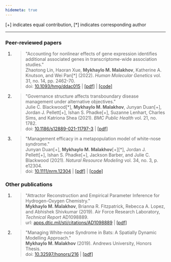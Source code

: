 ```yaml
---
hidemeta: true
---
```


[+] indicates equal contribution, [\*] indicates corresponding author

---

### Peer-reviewed papers

1. 
    > "Accounting for nonlinear effects of gene expression identifies additional associated genes in transcriptome-wide association studies."  
    > Zhaotong Lin, Haoran Xue, **Mykhaylo M. Malakhov**, Katherine A. Knutson, and Wei Pan[\*] (2022). *Human Molecular Genetics* vol. 31, no. 14, pp. 2462-70.  
    > doi: [10.1093/hmg/ddac015](https://doi.org/10.1093/hmg/ddac015) | [[pdf]](https://academic.oup.com/hmg/article-pdf/31/14/2462/45050292/ddac015.pdf) | [[code]](https://github.com/ZhaotongL/TWAS-LQ)
1. 
    > "Governance structure affects transboundary disease management under alternative objectives."  
    > Julie C. Blackwood[\*], **Mykhaylo M. Malakhov**, Junyan Duan[+], Jordan J. Pellett[+], Ishan S. Phadke[+], Suzanne Lenhart, Charles Sims, and Katriona Shea (2021). *BMC Public Health* vol. 21, no. 1782.  
    > doi: [10.1186/s12889-021-11797-3](https://doi.org/10.1186/s12889-021-11797-3) | [[pdf]](https://bmcpublichealth.biomedcentral.com/track/pdf/10.1186/s12889-021-11797-3.pdf)
1. 
    > "Management efficacy in a metapopulation model of white-nose syndrome."  
    > Junyan Duan[+], **Mykhaylo M. Malakhov**[+][\*], Jordan J. Pellett[+], Ishan S. Phadke[+], Jackson Barber, and Julie C. Blackwood (2021). *Natural Resource Modeling* vol. 34, no. 3, p. e12304.  
    > doi: [10.1111/nrm.12304](https://doi.org/10.1111/nrm.12304) | [[pdf]](https://onlinelibrary.wiley.com/doi/epdf/10.1111/nrm.12304) | [[code]](https://github.com/MykMal/wns-management)

### Other publications

1. 
    > "Attractor Reconstruction and Empirical Parameter Inference for Hydrogen-Oxygen Chemistry."  
    > **Mykhaylo M. Malakhov**, Brianna R. Fitzpatrick, Rebecca A. Lopez, and Abhishek Shivkumar (2019). Air Force Research Laboratory, *Technical Report* AD1098889.  
    > url: [apps.dtic.mil/sti/citations/AD1098889](https://apps.dtic.mil/sti/citations/AD1098889) | [[pdf]](https://apps.dtic.mil/sti/pdfs/AD1098889.pdf)
1. 
    > "Managing White-nose Syndrome in Bats: A Spatially Dynamic Modelling Approach."  
    > **Mykhaylo M. Malakhov** (2019). Andrews University, Honors Thesis.  
    > doi: [10.32597/honors/216](https://doi.org/10.32597/honors/216) | [[pdf]](https://digitalcommons.andrews.edu/cgi/viewcontent.cgi?article=1217&context=honors)


